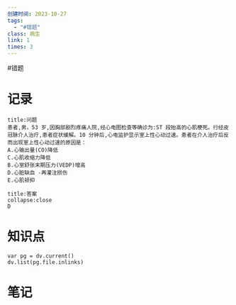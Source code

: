 ```yaml
---
创建时间: 2023-10-27
tags:
  - "#错题"
class: 病生
link: 1
times: 3
---
```

#错题


记录
==
```ad-question
title:问题
患者,男，53 岁,因胸部剧烈疼痛人院,经心电图检查等确诊为:ST 段抬高的心肌梗死。行经皮冠脉介人治疗,患者症状缓解。10 分钟后,心电监护显示室上性心动过速。患者在介人治疗后反而出现室上性心动过速的原因是：
A.心输出量(CO)降低
C.心肌收缩力降低
B.心室舒张末期压力(VEDP)增高
D.心脏缺血 -再灌注损伤
E.心肌顿抑
```

```ad-note
title:答案
collapse:close
D
```

知识点
==
```dataviewjs
var pg = dv.current()
dv.list(pg.file.inlinks)
```

笔记
==